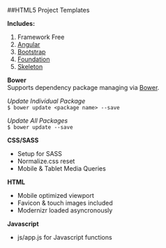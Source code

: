 ##HTML5 Project Templates

**Includes:**  
1. Framework Free   
2. [Angular](https://angularjs.org/)  
3. [Bootstrap](http://getbootstrap.com/)  
4. [Foundation](http://foundation.zurb.com/)  
5. [Skeleton](http://getskeleton.com/)  


**Bower**  
Supports dependency package managing via [Bower](http://bower.io/).  

_Update Individual Package_  
``$ bower update <package name> --save``  

_Update All Packages_  
``$ bower update --save``

**CSS/SASS**    
- Setup for SASS  
- Normalize.css reset  
- Mobile & Tablet Media Queries

**HTML**  
- Mobile optimized viewport  
- Favicon & touch images included  
- Modernizr loaded asyncronously   

**Javascript**  
- js/app.js for Javascript functions
